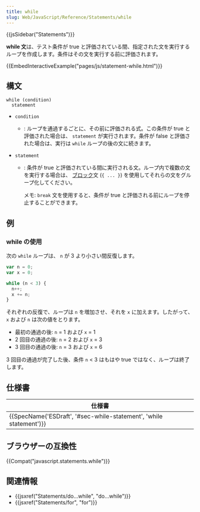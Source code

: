 ```yaml
---
title: while
slug: Web/JavaScript/Reference/Statements/while
---
```

{{jsSidebar("Statements")}}

**while 文**は、テスト条件が true と評価されている間、指定された文を実行するループを作成します。条件はその文を実行する前に評価されます。

{{EmbedInteractiveExample("pages/js/statement-while.html")}}

## 構文

```
while (condition)
  statement
```

- `condition`
  - : ループを通過するごとに、その前に評価される式。この条件が true と評価された場合は、 `statement` が実行されます。条件が false と評価された場合は、実行は `while` ループの後の文に続きます。
- `statement`

  - : 条件が true と評価されている間に実行される文。ループ内で複数の文を実行する場合は、 [ブロック](/ja/docs/JavaScript/Reference/Statements/block)文 (`{ ... }`) を使用してそれらの文をグループ化してください。

    メモ: `break` 文を使用すると、条件が true と評価される前にループを停止することができます。

## 例

### while の使用

次の `while` ループは、 `n` が 3 より小さい間反復します。

```js
var n = 0;
var x = 0;

while (n < 3) {
  n++;
  x += n;
}
```

それぞれの反復で、ループは `n` を増加させ、それを `x` に加えます。したがって、 `x` および `n` は次の値をとります。

- 最初の通過の後: `n` = 1 および `x` = 1
- 2 回目の通過の後: `n` = 2 および `x` = 3
- 3 回目の通過の後: `n` = 3 および `x` = 6

3 回目の通過が完了した後、条件 `n` < 3 はもはや true ではなく、ループは終了します。

## 仕様書

| 仕様書                                                                                   |
| ---------------------------------------------------------------------------------------- |
| {{SpecName('ESDraft', '#sec-while-statement', 'while statement')}} |

## ブラウザーの互換性

{{Compat("javascript.statements.while")}}

## 関連情報

- {{jsxref("Statements/do...while", "do...while")}}
- {{jsxref("Statements/for", "for")}}
